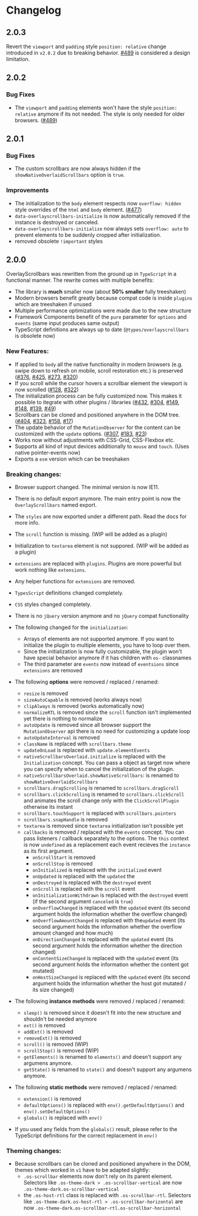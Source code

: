 # Changelog

## 2.0.3

Revert the `viewport` and `padding` style `position: relative` change introduced in `v2.0.2` due to breaking behavior. [#489](https://github.com/KingSora/OverlayScrollbars/issues/489) is considered a design limitation.

## 2.0.2

### Bug Fixes

- The `viewport` and `padding` elements won't have the style `position: relative` anymore if its not needed. The style is only needed for older browsers. ([#489](https://github.com/KingSora/OverlayScrollbars/issues/489))

## 2.0.1

### Bug Fixes

- The custom scrollbars are now always hidden if the `showNativeOverlaidScrollbars` option is `true`.

### Improvements

- The initialization to the `body` element respects now `overflow: hidden` style overrides of the `html` and `body` element. ([#477](https://github.com/KingSora/OverlayScrollbars/issues/477))
- `data-overlayscrollbars-initialize` is now automatically removed if the instance is destroyed or canceled.
- `data-overlayscrollbars-initialize` now always sets `overflow: auto` to prevent elements to be suddenly cropped after initialization.
- removed obsolete `!important` styles

## 2.0.0

OverlayScrollbars was rewritten from the ground up in `TypeScript` in a functional manner.
The rewrite comes with multiple benefits:

- The library is **much** smaller now (about **50% smaller** fully treeshaken)
- Modern browsers benefit greatly because compat code is inside `plugins` which are treeshaken if unused
- Multiple performance optimizations were made due to the new structure
- Framework Components benefit of the `pure` parameter for `options` and `events` (same input produces same output)
- TypeScript definitions are always up to date (`@types/overlayscrollbars` is obsolete now)

### New Features:

- If applied to `body` all the native functionality in modern browsers (e.g. swipe down to refresh on mobile, scroll restoration etc.) is preserved ([#376](https://github.com/KingSora/OverlayScrollbars/issues/376), [#425](https://github.com/KingSora/OverlayScrollbars/issues/425), [#273](https://github.com/KingSora/OverlayScrollbars/issues/273), [#320](https://github.com/KingSora/OverlayScrollbars/issues/320)) 
- If you scroll while the cursor hovers a scrollbar element the viewport is now scrolled ([#128](https://github.com/KingSora/OverlayScrollbars/issues/128), [#322](https://github.com/KingSora/OverlayScrollbars/issues/322))
- The initialization process can be fully customized now. This makes it possible to itegrate with other plugins / libraries ([#432](https://github.com/KingSora/OverlayScrollbars/issues/432), [#304](https://github.com/KingSora/OverlayScrollbars/issues/304), [#149](https://github.com/KingSora/OverlayScrollbars/issues/149), [#148](https://github.com/KingSora/OverlayScrollbars/issues/148), [#139](https://github.com/KingSora/OverlayScrollbars/issues/139), [#49](https://github.com/KingSora/OverlayScrollbars/issues/49))
- Scrollbars can be cloned and positioned anywhere in the DOM tree. ([#404](https://github.com/KingSora/OverlayScrollbars/issues/404), [#323](https://github.com/KingSora/OverlayScrollbars/issues/323), [#158](https://github.com/KingSora/OverlayScrollbars/issues/158), [#17](https://github.com/KingSora/OverlayScrollbars/issues/17))
- The update behavior of the `MutationObserver` for the content can be customized with the `update` options. ([#307](https://github.com/KingSora/OverlayScrollbars/issues/307), [#183](https://github.com/KingSora/OverlayScrollbars/issues/183), [#23](https://github.com/KingSora/OverlayScrollbars/issues/23))
- Works now without adjustments with CSS-Grid, CSS-Flexbox etc.
- Supports all kind of input devices additionally to `mouse` and `touch`. (Uses native pointer-events now)
- Exports a `esm` version which can be treeshaken

### Breaking changes:

- Browser support changed. The minimal version is now IE11.
- There is no default export anymore. The main entry point is now the `OverlayScrollbars` named export.
- The `styles` are now exported under a different path. Read the docs for more info.
- The `scroll` function is missing. (WIP will be added as a plugin)
- Initialization to `textarea` element is not suppored. (WIP will be added as a plugin)
- `extensions` are replaced with `plugins`. Plugins are more powerful but work nothing like `extensions`.
- Any helper functions for `extensions` are removed.
- `TypesScript` definitions changed completely.
- `CSS` styles changed completely.
- There is no `jQuery` version anymore and no `jQuery` compat functionality
- The following changed for the `initialization`:
  - Arrays of elements are not supported anymore. If you want to initialize the plugin to multiple elements, you have to loop over them.
  - Since the initialization is now fully customizable, the plugin won't have special behavior anymore if it has children with `os-` classnames
  - The third parameter are `events` now instead of `eventsions` since `extensions` are removed
- The following **options** were removed / replaced / renamed:
  - `resize` is removed
  - `sizeAutoCapable` is removed (works always now)
  - `clipAlways` is removed (works automatically now)
  - `normalizeRTL` is removed since the `scroll` function isn't implemented yet there is nothing to normalize
  - `autoUpdate` is removed since all browser support the `MutationObserver` api there is no need for customizing a update loop
  - `autoUpdateInterval` is removed
  - `className` is replaced with `scrollbars.theme`
  - `updateOnLoad` is replaced with `update.elementEvents`
  - `nativeScrollbarsOverlaid.initialize` is replaced with the `Initialization` concept. You can pass a object as target now where you can specify when to cancel the initialization of the plugin.
  - `nativeScrollbarsOverlaid.showNativeScrollbars`: is renamed to `showNativeOverlaidScrollbars`
  - `scrollbars.dragScrolling` is renamed to `scrollbars.dragScroll`
  - `scrollbars.clickScrolling` is renamed to `scrollbars.clickScroll` and animates the scroll change only with the `ClickScrollPlugin` otherwise its instant
  - `scrollbars.touchSupport` is replaced with `scrollbars.pointers`
  - `scrollbars.snapHandle` is removed
  - `textarea` is removed since `textarea` initialization isn't possible yet
  - `callbacks` is removed / replaced with the `events` concept. You can pass listeners / callback separately to the options. The `this` context is now `undefined` as a replacement each event recieves the `instance` as its first argument.
    - `onScrollStart` is removed
    - `onScrollStop` is removed
    - `onInitialized` is replaced with the `initialized` event
    - `onUpdated` is replaced with the `updated` the
    - `onDestroyed` is replaced with the `destroyed` event
    - `onScroll` is replaced with the `scroll` event
    - `onInitializationWithdrawn` is replaced with the `destroyed` event (if the second argument `canceled` is `true`)
    - `onOverflowChanged` is replaced with the `updated` event (its second argument holds the information whether the overflow changed)
    - `onOverflowAmountChanged` is replaced with the`updated` event (its second argument holds the information whether the overflow amount changed and how much)
    - `onDirectionChanged` is replaced with the `updated` event (its second argument holds the information whether the direction changed)
    - `onContentSizeChanged` is replaced with the `updated` event (its second argument holds the information whether the content got mutated)
    - `onHostSizeChanged` is replaced with the `updated` event (its second argument holds the information whether the host got mutated / its size changed)

- The following **instance methods** were removed / replaced / renamed:
  - `sleep()` is removed since it doesn't fit into the new structure and shouldn't be needed anymore
  - `ext()` is removed
  - `addExt()` is removed
  - `removeExt()` is removed
  - `scroll()` is removed (WIP)
  - `scrollStop()` is removed (WIP)
  - `getElements()` is renamed to `elements()` and doesn't support any argumens anymore.
  - `getState()` is renamed to `state()` and doesn't support any argumens anymore.
- The following **static methods** were removed / replaced / renamed:
  - `extension()` is removed
  - `defaultOptions()` is replaced with `env().getDefaultOptions()` and `env().setDefaultOptions()`
  - `globals()` is replaced with `env()`
- If you used any fields from the `globals()` result, please refer to the TypeScript definitions for the correct replacement in `env()`

### Theming changes:

- Because scrollbars can be cloned and positioned anywhere in the DOM, themes which worked in `v1` have to be adapted slightly:
  - `.os-scrollbar` elements now don't rely on its parent element. Selectors like `.os-theme-dark > .os-scrollbar-vertical` are now `.os-theme-dark.os-scrollbar-vertical`
  - the `.os-host-rtl` class is replaced with `.os-scrollbar-rtl`. Selectors like `.os-theme-dark.os-host-rtl > .os-scrollbar-horizontal` are now `.os-theme-dark.os-scrollbar-rtl.os-scrollbar-horizontal`